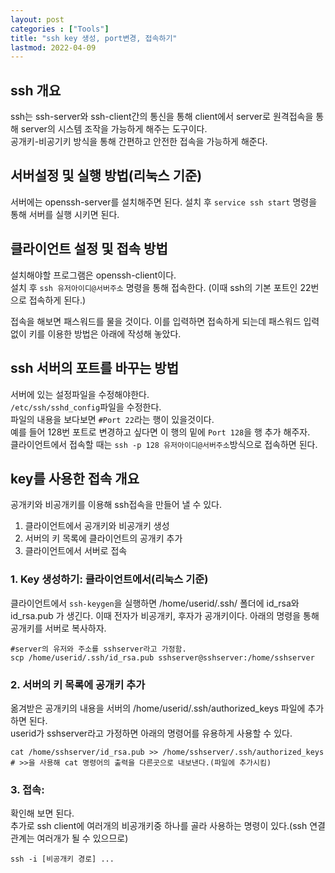 ```yaml
---
layout: post
categories : ["Tools"]
title: "ssh key 생성, port변경, 접속하기"
lastmod: 2022-04-09
---
```

## ssh 개요
ssh는 ssh-server와 ssh-client간의 통신을 통해 client에서 server로 원격접속을 통해 server의 시스템 조작을 가능하게 해주는 도구이다.  
공개키-비공기키 방식을 통해 간편하고 안전한 접속을 가능하게 해준다. 

## 서버설정 및 실행 방법(리눅스 기준)
서버에는 openssh-server를 설치해주면 된다.
설치 후 `service ssh start` 명령을 통해 서버를 실행 시키면 된다.  

## 클라이언트 설정 및 접속 방법
설치해야할 프로그램은 openssh-client이다.  
설치 후 `ssh 유저아이디@서버주소` 명령을 통해 접속한다.
(이때 ssh의 기본 포트인 22번으로 접속하게 된다.)  
  
 접속을 해보면 패스워드를 물을 것이다. 이를 입력하면 접속하게 되는데 패스워드 입력없이 키를 이용한 방법은 아래에 작성해 놓았다.  

## ssh 서버의 포트를 바꾸는 방법
서버에 있는 설정파일을 수정해야한다.  
`/etc/ssh/sshd_config`파일을 수정한다.  
파일의 내용을 보다보면 `#Port 22`라는 행이 있을것이다.  
예를 들어 128번 포트로 변경하고 싶다면 이 행의 밑에 `Port 128`을 행 추가 해주자.  
클라이언트에서 접속할 때는 `ssh -p 128 유저아이디@서버주소`방식으로 접속하면 된다.  
   
## key를 사용한 접속 개요
공개키와 비공개키를 이용해 ssh접속을 만들어 낼 수 있다.  
1. 클라이언트에서 공개키와 비공개키 생성  
2. 서버의 키 목록에 클라이언트의 공개키 추가  
3. 클라이언트에서 서버로 접속

### 1. Key 생성하기: 클라이언트에서(리눅스 기준)
클라이언트에서 `ssh-keygen`을 실행하면 /home/userid/.ssh/ 폴더에 id_rsa와 id_rsa.pub 가 생긴다. 이때 전자가 비공개키, 후자가 공개키이다. 
아래의 명령을 통해 공개키를 서버로 복사하자.  
```
#server의 유저와 주소를 sshserver라고 가정함.
scp /home/userid/.ssh/id_rsa.pub sshserver@sshserver:/home/sshserver
```
  
### 2. 서버의 키 목록에 공개키 추가
옮겨받은 공개키의 내용을 서버의 /home/userid/.ssh/authorized_keys 파일에 추가하면 된다.  
userid가 sshserver라고 가정하면 아래의 명령어를 유용하게 사용할 수 있다.  
```
cat /home/sshserver/id_rsa.pub >> /home/sshserver/.ssh/authorized_keys
# >>을 사용해 cat 명령어의 출력을 다른곳으로 내보낸다.(파일에 추가시킴)
```
### 3. 접속:
확인해 보면 된다.  
추가로 ssh client에 여러개의 비공개키중 하나를 골라 사용하는 명령이 있다.(ssh 연결관계는 여러개가 될 수 있으므로)
```
ssh -i [비공개키 경로] ...
```



